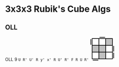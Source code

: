 3x3x3 Rubik's Cube Algs
=======================

OLL
---
OLL 9 `U R' U' R y' x' R U' R' F R U R'`
![OLL 9](images/oll/oll09.gif)
